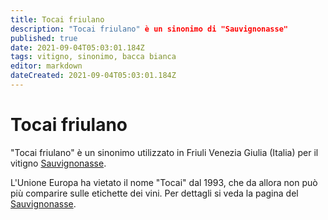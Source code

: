 ```yaml
---
title: Tocai friulano
description: "Tocai friulano" è un sinonimo di "Sauvignonasse"
published: true
date: 2021-09-04T05:03:01.184Z
tags: vitigno, sinonimo, bacca bianca
editor: markdown
dateCreated: 2021-09-04T05:03:01.184Z
---
```


# Tocai friulano

"Tocai friulano" è un sinonimo utilizzato in Friuli Venezia Giulia (Italia) per il vitigno [Sauvignonasse](/vitigni/bacca-bianca/sauvignonasse).

L'Unione Europa ha vietato il nome "Tocai" dal 1993, che da allora non può più comparire sulle etichette dei vini. Per dettagli si veda la pagina del [Sauvignonasse](/vitigni/bacca-bianca/sauvignonasse).